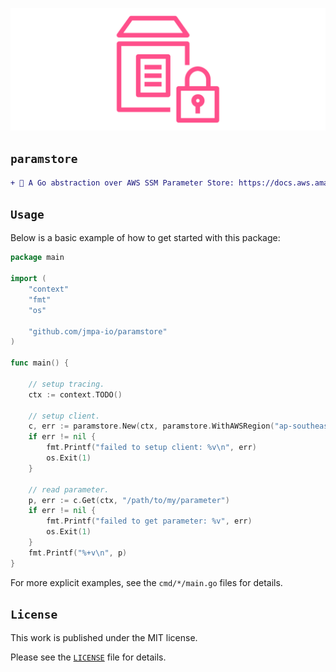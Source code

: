 <!-- markdownlint-disable MD041 MD010 -->
<p align="center">
    <img src="docs/logo.png">
</p>

## `paramstore`

```diff
+ 🍱 A Go abstraction over AWS SSM Parameter Store: https://docs.aws.amazon.com/systems-manager/latest/userguide/systems-manager-parameter-store.html.
```

## `Usage`

Below is a basic example of how to get started with this package:

```go
package main

import (
	"context"
	"fmt"
	"os"

	"github.com/jmpa-io/paramstore"
)

func main() {

	// setup tracing.
	ctx := context.TODO()

	// setup client.
	c, err := paramstore.New(ctx, paramstore.WithAWSRegion("ap-southeast-2"))
	if err != nil {
		fmt.Printf("failed to setup client: %v\n", err)
		os.Exit(1)
	}

	// read parameter.
	p, err := c.Get(ctx, "/path/to/my/parameter")
	if err != nil {
		fmt.Printf("failed to get parameter: %v", err)
		os.Exit(1)
	}
	fmt.Printf("%+v\n", p)
}
```

For more explicit examples, see the `cmd/*/main.go` files for details.

## `License`

This work is published under the MIT license.

Please see the [`LICENSE`](./LICENSE) file for details.
